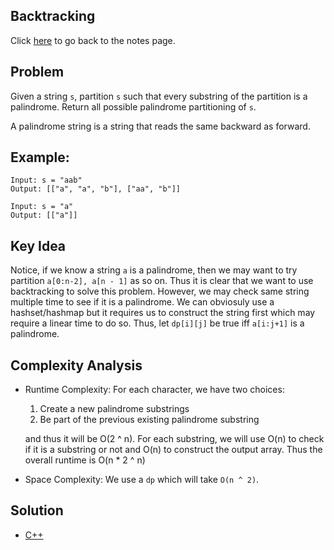 ## Backtracking
Click [here](../notes.md) to go back to the notes page.

## Problem
Given a string `s`, partition `s` such that every substring of the partition is a palindrome. Return all possible palindrome partitioning of `s`.

A palindrome string is a string that reads the same backward as forward.

## Example:
```
Input: s = "aab"
Output: [["a", "a", "b"], ["aa", "b"]]

Input: s = "a"
Output: [["a"]]
```

## Key Idea
Notice, if we know a string `a` is a palindrome, then we may want to try partition `a[0:n-2], a[n - 1]` as so on. Thus it is clear that we want to use backtracking to solve this problem. However, we may check same string multiple time to see if it is a palindrome. We can obviosuly use a hashset/hashmap but it requires us to construct the string first which may require a linear time to do so. Thus, let `dp[i][j]` be true iff `a[i:j+1]` is a palindrome.

## Complexity Analysis
- Runtime Complexity: For each character, we have two choices:
  1. Create a new palindrome substrings
  2. Be part of the previous existing palindrome substring

  and thus it will be O(2 ^ n). For each substring, we will use O(n) to check if it is a substring or not and O(n) to construct the output array. Thus the overall runtime is O(n * 2 ^ n)
- Space Complexity: We use a `dp` which will take `O(n ^ 2)`.

## Solution
- [C++](solution.cpp)